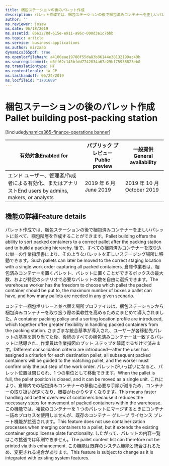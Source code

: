 ```yaml
---
title: 梱包ステーションの後のパレット作成
description: パレット作成では、梱包ステーションの後で梱包済みコンテナーを正しいパレットに並べて、梱包階層を作成することができます。
author: ''
ms.reviewer: josaw
ms.date: 06/18/2019
ms.assetid: 8662278d-615e-e911-a96c-000d3a1c7bbb
ms.topic: article
ms.service: business-applications
ms.author: mirzaab
dynamics365pdf: true
ms.openlocfilehash: a4100eae19708f55da83b86144e38132199ac49b
ms.sourcegitcommit: d6ff62c145bfdd7742034a67a29bf75938823eb0
ms.translationtype: HT
ms.contentlocale: ja-JP
ms.lasthandoff: 06/24/2019
ms.locfileid: "1701689"
---
```

# <a name="pallet-building-post-packing-station"></a><span data-ttu-id="15adb-103">梱包ステーションの後のパレット作成</span><span class="sxs-lookup"><span data-stu-id="15adb-103">Pallet building post-packing station</span></span>
[!include[dynamics365-finance-operations banner](../includes/dynamics365-finance-operations.md)]

| <span data-ttu-id="15adb-104">有効対象</span><span class="sxs-lookup"><span data-stu-id="15adb-104">Enabled for</span></span>    |  <span data-ttu-id="15adb-105">パブリック プレビュー</span><span class="sxs-lookup"><span data-stu-id="15adb-105">Public preview</span></span> | <span data-ttu-id="15adb-106">一般提供</span><span class="sxs-lookup"><span data-stu-id="15adb-106">General availability</span></span> | 
| ---------- | ---------- |---------- |
|<span data-ttu-id="15adb-107">エンド ユーザー、管理者/作成者による有効化、またはアナリスト</span><span class="sxs-lookup"><span data-stu-id="15adb-107">End users by admins, makers, or analysts</span></span>|<span data-ttu-id="15adb-108">2019 年 6 月</span><span class="sxs-lookup"><span data-stu-id="15adb-108">June 2019</span></span>| <span data-ttu-id="15adb-109">2019 年 10 月</span><span class="sxs-lookup"><span data-stu-id="15adb-109">October 2019</span></span>|






## <a name="feature-details"></a><span data-ttu-id="15adb-110">機能の詳細</span><span class="sxs-lookup"><span data-stu-id="15adb-110">Feature details</span></span>
<!--feature detail start -->
<span data-ttu-id="15adb-111">パレット作成では、梱包ステーションの後で梱包済みコンテナーを正しいパレットに並べて、梱包階層を作成することができます。</span><span class="sxs-lookup"><span data-stu-id="15adb-111">Pallet building offers the ability to sort packed containers to a correct pallet after the packing station and to build a packing hierarchy.</span></span> <span data-ttu-id="15adb-112">後で、すべての梱包済みコンテナーを取り込む単一の作業指示書により、そのようなパレットを正しいステージング場所に移動できます。</span><span class="sxs-lookup"><span data-stu-id="15adb-112">Such pallets can later be moved to the correct staging location with a single work order capturing all packed containers.</span></span> <span data-ttu-id="15adb-113">倉庫作業者は、梱包済みコンテナーを置くパレット、パレットに置くことができるボックスの最大数、および特定のシナリオで必要なパレットの数を自由に選択できます。</span><span class="sxs-lookup"><span data-stu-id="15adb-113">The warehouse worker has the freedom to choose which pallet the packed container should be put to, the maximum number of boxes a pallet can have, and how many pallets are needed in any given scenario.</span></span> 

<span data-ttu-id="15adb-114">コンテナー梱包ポリシーと並べ替え場所プロファイルは、梱包ステーションから梱包済みコンテナーを取り扱う際の柔軟性を高めるためにまとめて導入されました。</span><span class="sxs-lookup"><span data-stu-id="15adb-114">A container packing policy and a sorting location profile are introduced, which together offer greater flexibility in handling packed containers from the packing station.</span></span> <span data-ttu-id="15adb-115">さまざまな統合基準が導入され、ユーザーが各移動先パレットの基準を割り当てた後、後続のすべての梱包済みコンテナーは一致するパレットに誘導され、作業員は作業指図のプット ステップを確認するだけで済みます。</span><span class="sxs-lookup"><span data-stu-id="15adb-115">Different consolidation criteria are introduced—after the user has assigned a criterion for each destination pallet, all subsequent packed containers will be guided to the matching pallet, and the worker must confirm only the put step of the work order.</span></span> <span data-ttu-id="15adb-116">パレットがいっぱいになると、パレット位置は閉じられ、1 つの単位として移動できます。</span><span class="sxs-lookup"><span data-stu-id="15adb-116">When the pallet is full, the pallet position is closed, and it can be moved as a single unit.</span></span> <span data-ttu-id="15adb-117">これにより、倉庫内での梱包済みコンテナーの移動に必要な手順が減るため、コンテナーの取り扱いが速くなり、概要がわかりやすくなります。</span><span class="sxs-lookup"><span data-stu-id="15adb-117">This means faster handling and better overview of containers because it reduces the necessary steps for movement of packed containers within the warehouse.</span></span> <span data-ttu-id="15adb-118">この機能では、複数のコンテナーを 1 つのパレットにマージするときにコンテナー詰めプロセスを使用しませんが、既存のコンテナー グループ ライセンス プレート機能が拡張されます。</span><span class="sxs-lookup"><span data-stu-id="15adb-118">This feature does not use containerization processes when merging containers to a pallet, but it extends the existing container group license plate functionality.</span></span> <span data-ttu-id="15adb-119">したがって、パレットの内容一覧はこの拡張では印刷できません。</span><span class="sxs-lookup"><span data-stu-id="15adb-119">The pallet content list can therefore not be printed via this enhancement.</span></span> <span data-ttu-id="15adb-120">この機能は既存のシステム機能と統合されるため、変更される場合があります。</span><span class="sxs-lookup"><span data-stu-id="15adb-120">This feature is subject to change as it is integrated with existing system features.</span></span>
<!--feature detail end -->










